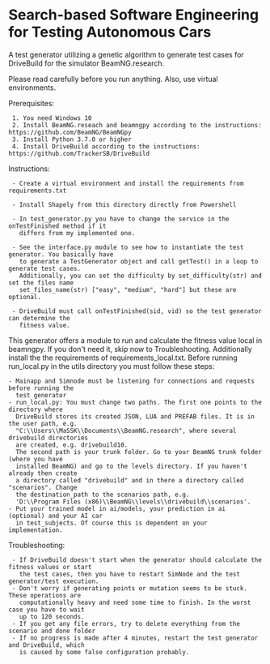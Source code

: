 # Search-based Software Engineering for Testing Autonomous Cars

A test generator utilizing a genetic algorithm to generate test cases for DriveBuild
for the simulator BeamNG.research.

Please read carefully before you run anything. Also, use virtual environments.

Prerequisites:

     1. You need Windows 10
     2. Install BeamNG.reseach and beamngpy according to the instructions: https://github.com/BeamNG/BeamNGpy
     3. Install Python 3.7.0 or higher
     4. Install DriveBuild according to the instructions: https://github.com/TrackerSB/DriveBuild
     

Instructions:

     - Create a virtual environment and install the requirements from requirements.txt
     
     - Install Shapely from this directory directly from Powershell
   
     - In test_generator.py you have to change the service in the onTestFinished method if it 
       differs from my implemented one.
       
     - See the interface.py module to see how to instantiate the test generator. You basically have
       to generate a TestGenerator object and call getTest() in a loop to generate test cases.
       Additionally, you can set the difficulty by set_difficulty(str) and set the files name
       set_files_name(str) ["easy", "medium", "hard"] but these are optional.
       
     - DriveBuild must call onTestFinished(sid, vid) so the test generator can determine the 
       fitness value.
       
This generator offers a module to run and calculate the fitness value local in beamngpy. If you 
don't need it, skip now to Troubleshooting.
Additionally install the the requirements of requirements_local.txt. Before running run_local.py in
the utils directory you must follow these steps:
       
    - Mainapp and Simnode must be listening for connections and requests before running the
      test generator
    - run_local.py: You must change two paths. The first one points to the directory where
      DriveBuild stores its created JSON, LUA and PREFAB files. It is in the user path, e.g.
      "C:\\Users\\MaSSK\\Documents\\BeamNG.research", where several drivebuild directories
      are created, e.g. drivebuild10.
      The second path is your trunk folder. Go to your BeamNG trunk folder (where you have
      installed BeamNG) and go to the levels directory. If you haven't already then create
      a directory called "drivebuild" and in there a directory called "scenarios". Change
      the destination_path to the scenarios path, e.g. 
      'D:\\Program Files (x86)\\BeamNG\\levels\\drivebuild\\scenarios'. 
    - Put your trained model in ai/models, your prediction in ai (optional) and your AI car
      in test_subjects. Of course this is dependent on your implementation.
    
    
Troubleshooting:

     - If DriveBuild doesn't start when the generator should calculate the fitness values or start
       the test cases, then you have to restart SimNode and the test generator/test execution.
     - Don't worry if generating points or mutation seems to be stuck. These operations are
       computationally heavy and need some time to finish. In the worst case you have to wait
       up to 120 seconds.
     - If you get any file errors, try to delete everything from the scenario and done folder
     - If no progress is made after 4 minutes, restart the test generator and DriveBuild, which
       is caused by some false configuration probably.
   
    
